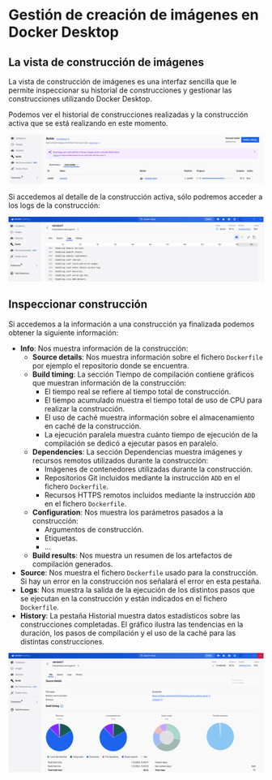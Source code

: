 # Gestión de creación de imágenes en Docker Desktop

## La vista de construcción de imágenes

La vista de construcción de imágenes es una interfaz sencilla que le permite inspeccionar su historial de construcciones y gestionar las construcciones utilizando Docker Desktop.

Podemos ver el historial de construcciones realizadas y la construcción activa que se está realizando en este momento.

![build](img/build1.png)

Si accedemos al detalle de la construcción activa, sólo podremos acceder a los logs de la construcción:

![build](img/build2.png)

## Inspeccionar construcción

Si accedemos a la información a una construcción ya finalizada podemos obtener la siguiente información:

* **Info**: Nos muestra información de la construcción:
    * **Source details**:  Nos muestra información sobre el fichero `Dockerfile` por ejemplo el repositorio donde se encuentra.
    * **Build timing**: La sección Tiempo de compilación contiene gráficos que muestran información de la construcción:
        * El tiempo real se refiere al tiempo total de construcción.
        * El tiempo acumulado muestra el tiempo total de uso de CPU para realizar la construcción.
        * El uso de caché muestra información sobre el almacenamiento en caché de la construcción.
        * La ejecución paralela muestra cuánto tiempo de ejecución de la compilación se dedicó a ejecutar pasos en paralelo.
    * **Dependencies**: La sección Dependencias muestra imágenes y recursos remotos utilizados durante la construcción:
        * Imágenes de contenedores utilizadas durante la construcción.
        * Repositorios Git incluidos mediante la instrucción `ADD` en el fichero `Dockerfile`.
        * Recursos HTTPS remotos incluidos mediante la instrucción `ADD` en el fichero `Dockerfile`.
    * **Configuration**: Nos muestra los parámetros pasados a la construcción:
        * Argumentos de construcción.
        * Etiquetas.
        * ...
    * **Build results**: Nos muestra un resumen de los artefactos de compilación generados.
* **Source**: Nos muestra el fichero `Dockerfile` usado para la construcción. Si hay un error en la construcción nos señalará el error en esta pestaña.
* **Logs**: Nos muestra la salida de la ejecución de los distintos pasos que se ejecutan en la construcción y están indicados en el fichero `Dockerfile`.
* **History**: La pestaña Historial muestra datos estadísticos sobre las construcciones completadas. El gráfico ilustra las tendencias en la duración, los pasos de compilación y el uso de la caché para las distintas construcciones.

![build](img/build3.png)

